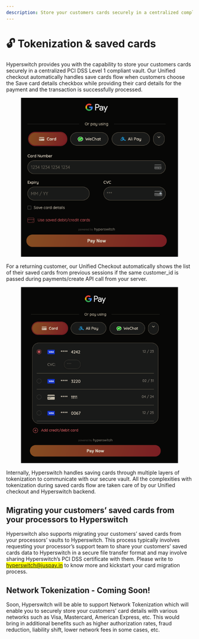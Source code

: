 ```yaml
---
description: Store your customers cards securely in a centralized compliant vault
---
```


# 🔓 Tokenization & saved cards

Hyperswitch provides you with the capability to store your customers cards securely in a centralized PCI DSS Level 1 compliant vault. Our Unified checkout automatically handles save cards flow when customers choose the Save card details checkbox while providing their card details for the payment and the transaction is successfully processed.

<figure><img src="../.gitbook/assets/savedCards1.png" alt=""><figcaption></figcaption></figure>

For a returning customer, our Unified Checkout automatically shows the list of their saved cards from previous sessions if the same customer\_id is passed during payments/create API call from your server.

<figure><img src="../.gitbook/assets/savedCards2.png" alt=""><figcaption></figcaption></figure>

Internally, Hyperswitch handles saving cards through multiple layers of tokenization to communicate with our secure vault. All the complexities with tokenization during saved cards flow are taken care of by our Unified checkout and Hyperswitch backend.

## Migrating your customers’ saved cards from your processors to Hyperswitch

Hyperswitch also supports migrating your customers’ saved cards from your processors’ vaults to Hyperswitch. This process typically involves requesting your processor’s support team to share your customers’ saved cards data to Hyperswitch in a secure file transfer format and may involve sharing Hyperswitch’s PCI DSS certificate with them. Please write to <mark style="color:blue;">hyperswitch@juspay.in</mark> to know more and kickstart your card migration process.

## Network Tokenization - Coming Soon!

Soon, Hyperswitch will be able to support Network Tokenization which will enable you to securely store your customers’ card details with various networks such as Visa, Mastercard, American Express, etc. This would bring in additional benefits such as higher authorization rates, fraud reduction, liability shift, lower network fees in some cases, etc.
